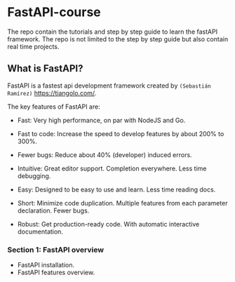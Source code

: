 # FastAPI-course
The repo contain the tutorials and step by step guide to learn the fastAPI framework. The repo is not limited to the step by step guide but also contain real time projects.

## What is FastAPI?
FastAPI is a fastest api development framework created by ``(Sebastián Ramírez)`` https://tiangolo.com/. 

The key features of FastAPI are:

- Fast: Very high performance, on par with NodeJS and Go.

- Fast to code: Increase the speed to develop features by about 200% to 300%.

- Fewer bugs: Reduce about 40% (developer) induced errors.

- Intuitive: Great editor support. Completion everywhere. Less time debugging.

- Easy: Designed to be easy to use and learn. Less time reading docs.

- Short: Minimize code duplication. Multiple features from each parameter declaration. Fewer bugs.

- Robust: Get production-ready code. With automatic interactive documentation.

### Section 1: FastAPI overview

- FastAPI installation.
- FastAPI features overview.